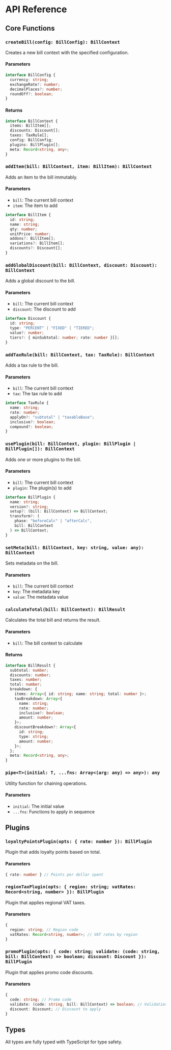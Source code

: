 # API Reference

## Core Functions

### `createBill(config: BillConfig): BillContext`

Creates a new bill context with the specified configuration.

#### Parameters

```typescript
interface BillConfig {
  currency: string;
  exchangeRate?: number;
  decimalPlaces?: number;
  roundOff?: boolean;
}
```

#### Returns

```typescript
interface BillContext {
  items: BillItem[];
  discounts: Discount[];
  taxes: TaxRule[];
  config: BillConfig;
  plugins: BillPlugin[];
  meta: Record<string, any>;
}
```

### `addItem(bill: BillContext, item: BillItem): BillContext`

Adds an item to the bill immutably.

#### Parameters

- `bill`: The current bill context
- `item`: The item to add

```typescript
interface BillItem {
  id: string;
  name: string;
  qty: number;
  unitPrice: number;
  addons?: BillItem[];
  variations?: BillItem[];
  discounts?: Discount[];
}
```

### `addGlobalDiscount(bill: BillContext, discount: Discount): BillContext`

Adds a global discount to the bill.

#### Parameters

- `bill`: The current bill context
- `discount`: The discount to add

```typescript
interface Discount {
  id: string;
  type: "PERCENT" | "FIXED" | "TIERED";
  value?: number;
  tiers?: { minSubtotal: number; rate: number }[];
}
```

### `addTaxRule(bill: BillContext, tax: TaxRule): BillContext`

Adds a tax rule to the bill.

#### Parameters

- `bill`: The current bill context
- `tax`: The tax rule to add

```typescript
interface TaxRule {
  name: string;
  rate: number;
  applyOn?: "subtotal" | "taxableBase";
  inclusive?: boolean;
  compound?: boolean;
}
```

### `usePlugin(bill: BillContext, plugin: BillPlugin | BillPlugin[]): BillContext`

Adds one or more plugins to the bill.

#### Parameters

- `bill`: The current bill context
- `plugin`: The plugin(s) to add

```typescript
interface BillPlugin {
  name: string;
  version?: string;
  setup?: (bill: BillContext) => BillContext;
  transform?: (
    phase: "beforeCalc" | "afterCalc",
    bill: BillContext
  ) => BillContext;
}
```

### `setMeta(bill: BillContext, key: string, value: any): BillContext`

Sets metadata on the bill.

#### Parameters

- `bill`: The current bill context
- `key`: The metadata key
- `value`: The metadata value

### `calculateTotal(bill: BillContext): BillResult`

Calculates the total bill and returns the result.

#### Parameters

- `bill`: The bill context to calculate

#### Returns

```typescript
interface BillResult {
  subtotal: number;
  discounts: number;
  taxes: number;
  total: number;
  breakdown: {
    items: Array<{ id: string; name: string; total: number }>;
    taxBreakdown: Array<{
      name: string;
      rate: number;
      inclusive?: boolean;
      amount: number;
    }>;
    discountBreakdown?: Array<{
      id: string;
      type: string;
      amount: number;
    }>;
  };
  meta: Record<string, any>;
}
```

### `pipe<T>(initial: T, ...fns: Array<(arg: any) => any>): any`

Utility function for chaining operations.

#### Parameters

- `initial`: The initial value
- `...fns`: Functions to apply in sequence

## Plugins

### `loyaltyPointsPlugin(opts: { rate: number }): BillPlugin`

Plugin that adds loyalty points based on total.

#### Parameters

```typescript
{ rate: number } // Points per dollar spent
```

### `regionTaxPlugin(opts: { region: string; vatRates: Record<string, number> }): BillPlugin`

Plugin that applies regional VAT taxes.

#### Parameters

```typescript
{
  region: string; // Region code
  vatRates: Record<string, number>; // VAT rates by region
}
```

### `promoPlugin(opts: { code: string; validate: (code: string, bill: BillContext) => boolean; discount: Discount }): BillPlugin`

Plugin that applies promo code discounts.

#### Parameters

```typescript
{
  code: string; // Promo code
  validate: (code: string, bill: BillContext) => boolean; // Validation function
  discount: Discount; // Discount to apply
}
```

## Types

All types are fully typed with TypeScript for type safety.